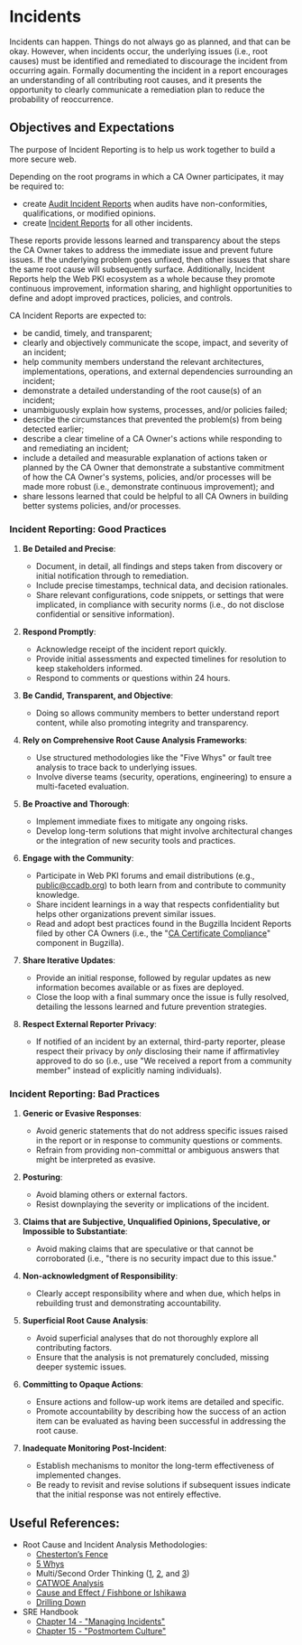 # Incidents
Incidents can happen. Things do not always go as planned, and that can be okay. However, when incidents occur, the underlying issues (i.e., root causes) must be identified and remediated to discourage the incident from occurring again. Formally documenting the incident in a report encourages an understanding of all contributing root causes, and it presents the opportunity to clearly communicate a remediation plan to reduce the probability of reoccurrence. 

## Objectives and Expectations

The purpose of Incident Reporting is to help us work together to build a more secure web. 

Depending on the root programs in which a CA Owner participates, it may be required to:
* create [Audit Incident Reports](audit-incident-report) when audits have non-conformities, qualifications, or modified opinions.
* create [Incident Reports](incident-report) for all other incidents.

These reports provide lessons learned and transparency about the steps the CA Owner takes to address the immediate issue and prevent future issues. If the underlying problem goes unfixed, then other issues that share the same root cause will subsequently surface. Additionally, Incident Reports help the Web PKI ecosystem as a whole because they promote continuous improvement, information sharing, and highlight opportunities to define and adopt improved practices, policies, and controls.

CA Incident Reports are expected to:
- be candid, timely, and transparent;
- clearly and objectively communicate the scope, impact, and severity of an incident;
- help community members understand the relevant architectures, implementations, operations, and external dependencies surrounding an incident;
- demonstrate a detailed understanding of the root cause(s) of an incident;
- unambiguously explain how systems, processes, and/or policies failed; 
- describe the circumstances that prevented the problem(s) from being detected earlier;
- describe a clear timeline of a CA Owner's actions while responding to and remediating an incident;
- include a detailed and measurable explanation of actions taken or planned by the CA Owner that demonstrate a substantive commitment of how the CA Owner's systems, policies, and/or processes will be made more robust (i.e., demonstrate continuous improvement); and
- share lessons learned that could be helpful to all CA Owners in building better systems policies, and/or processes.

### Incident Reporting: Good Practices

1. **Be Detailed and Precise**:
   - Document, in detail, all findings and steps taken from discovery or initial notification through to remediation.
   - Include precise timestamps, technical data, and decision rationales.
   - Share relevant configurations, code snippets, or settings that were implicated, in compliance with security norms (i.e., do not disclose confidential or sensitive information).

2. **Respond Promptly**:
   - Acknowledge receipt of the incident report quickly.
   - Provide initial assessments and expected timelines for resolution to keep stakeholders informed.
   - Respond to comments or questions within 24 hours.
  
3. **Be Candid, Transparent, and Objective**:
   - Doing so allows community members to better understand report content, while also promoting integrity and transparency.

4. **Rely on Comprehensive Root Cause Analysis Frameworks**:
   - Use structured methodologies like the "Five Whys" or fault tree analysis to trace back to underlying issues.
   - Involve diverse teams (security, operations, engineering) to ensure a multi-faceted evaluation.

5. **Be Proactive and Thorough**:
   - Implement immediate fixes to mitigate any ongoing risks.
   - Develop long-term solutions that might involve architectural changes or the integration of new security tools and practices.

6. **Engage with the Community**:
   - Participate in Web PKI forums and email distributions (e.g., public@ccadb.org) to both learn from and contribute to community knowledge.
   - Share incident learnings in a way that respects confidentiality but helps other organizations prevent similar issues.
   - Read and adopt best practices found in the Bugzilla Incident Reports filed by other CA Owners (i.e., the "[CA Certificate Compliance](https://bugzilla.mozilla.org/buglist.cgi?product=CA%20Program&component=CA%20Certificate%20Compliance&bug_status=__open__&list_id=17075089)" component in Bugzilla).  

7. **Share Iterative Updates**:
   - Provide an initial response, followed by regular updates as new information becomes available or as fixes are deployed.
   - Close the loop with a final summary once the issue is fully resolved, detailing the lessons learned and future prevention strategies.
  
8. **Respect External Reporter Privacy**:
   - If notified of an incident by an external, third-party reporter, please respect their privacy by *only* disclosing their name if affirmativley approved to do so (i.e., use "We received a report from a community member" instead of explicitly naming individuals).

###  Incident Reporting: Bad Practices

1. **Generic or Evasive Responses**:
   - Avoid generic statements that do not address specific issues raised in the report or in response to community questions or comments.
   - Refrain from providing non-committal or ambiguous answers that might be interpreted as evasive.

2. **Posturing**:
   - Avoid blaming others or external factors.
   - Resist downplaying the severity or implications of the incident.

3. **Claims that are Subjective, Unqualified Opinions, Speculative, or Impossible to Substantiate**:
   - Avoid making claims that are speculative or that cannot be corroborated (i.e., "there is no security impact due to this issue."

4. **Non-acknowledgment of Responsibility**:
   - Clearly accept responsibility where and when due, which helps in rebuilding trust and demonstrating accountability.

5. **Superficial Root Cause Analysis**:
   - Avoid superficial analyses that do not thoroughly explore all contributing factors.
   - Ensure that the analysis is not prematurely concluded, missing deeper systemic issues.

6. **Committing to Opaque Actions**:
   - Ensure actions and follow-up work items are detailed and specific.
   - Promote accountability by describing how the success of an action item can be evaluated as having been successful in addressing the root cause.

7. **Inadequate Monitoring Post-Incident**:
   - Establish mechanisms to monitor the long-term effectiveness of implemented changes.
   - Be ready to revisit and revise solutions if subsequent issues indicate that the initial response was not entirely effective.
  
## Useful References:

- Root Cause and Incident Analysis Methodologies:
     - [Chesterton’s Fence](https://fs.blog/chestertons-fence/)
     - [5 Whys](https://en.wikipedia.org/wiki/Five_whys)
     - Multi/Second Order Thinking ([1](https://fs.blog/second-order-thinking/), [2](https://betterletter.substack.com/p/second-order-thinking), and [3](https://medium.com/@noahmp/second-order-thinking-3fc2a224b131
))
     - [CATWOE Analysis](https://www.toolshero.com/problem-solving/catwoe-analysis/)
     - [Cause and Effect / Fishbone or Ishikawa](https://en.wikipedia.org/wiki/Ishikawa_diagram)
     - [Drilling Down](https://sigma.software/about/media/problem-solving-techniques-part-two#2.-drill-down)
- SRE Handbook
     - [Chapter 14 - "Managing Incidents"](https://sre.google/sre-book/managing-incidents/)
     - [Chapter 15 - "Postmortem Culture"](https://sre.google/sre-book/postmortem-culture/)
